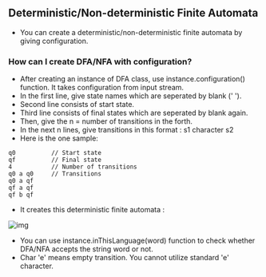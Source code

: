 ## Deterministic/Non-deterministic Finite Automata

- You can create a deterministic/non-deterministic finite automata by giving configuration.

### How can I create DFA/NFA with configuration?

- After creating an instance of DFA class, use instance.configuration() function. It takes configuration from input stream.
- In the first line, give state names which are seperated by blank (' ').
- Second line consists of start state.
- Third line consists of final states which are seperated by blank again.
- Then, give the n = number of transitions in the forth.
- In the next n lines, give transitions in this format : s1 character s2
- Here is the one sample:

``` q0 qf   // All states
q0          // Start state
qf          // Final state
4           // Number of transitions
q0 a q0     // Transitions
q0 a qf  
qf a qf  
qf b qf
```

- It creates this deterministic finite automata :


![img](https://miro.medium.com/v2/resize:fit:514/1*Q35rZMtMP4MF8TiOoDZLmw.jpeg)


- You can use instance.inThisLanguage(word) function to check whether DFA/NFA accepts the string word or not.
- Char 'e' means empty transition. You cannot utilize standard 'e' character.
